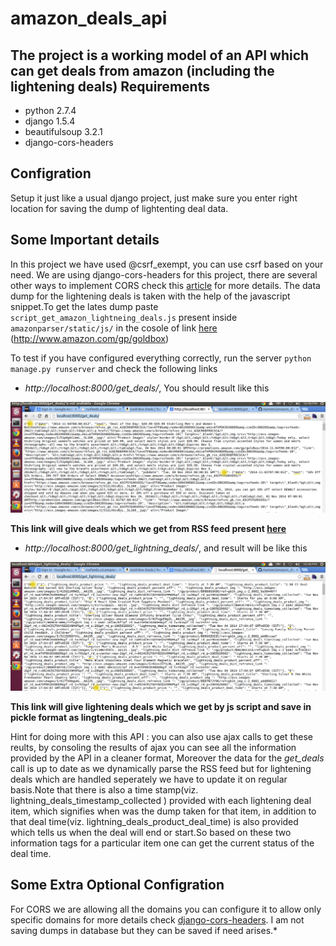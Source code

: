 amazon_deals_api
================

The project is a working model of an API which can get deals from amazon (including the lightening deals)
Requirements
------------
* python 2.7.4
* django 1.5.4
* beautifulsoup 3.2.1
* django-cors-headers

Configration
------------
Setup it just like a usual django project, just make sure you enter right location for saving the dump of lightenting deal data.

Some Important details
----------------------
In this project we have used @csrf\_exempt, you can use csrf based on your need. We are using django-cors-headers for this project, there are several other ways to implement CORS check this [article](http://aameer.github.io/articles/cross-origin-resource-sharing-cors/) for more details.
The data dump for the lightening deals is taken with the help of the javascript snippet.To get the lates dump paste `script_get_amazon_lightneing_deals.js` present inside `amazonparser/static/js/` in the cosole of link [here](http://www.amazon.com/gp/goldbox) (http://www.amazon.com/gp/goldbox)

To test if you have configured everything correctly, run the server `python manage.py runserver` and check the following links

* *http://localhost:8000/get_deals/*, You should result like this

![Sample output Image deals](https://raw.githubusercontent.com/Aameer/amazon_deals_api/master/amazonparser/static/img/01.png)

**This link will give deals which we get from RSS feed present [here](http://rssfeeds.s3.amazonaws.com/goldbox)**

* *http://localhost:8000/get_lightning_deals/*, and result will be like this

![Sample output Image lightening deals](https://raw.githubusercontent.com/Aameer/amazon_deals_api/master/amazonparser/static/img/02.png)

**This link will give lightening deals which we get by js script and save in pickle format as lingtening\_deals.pic**

Hint for doing more with this API : you can also use ajax calls to get these reults, by consoling the results of ajax you can see all the information provided by the API in a cleaner format, Moreover the data for the *get_deals* call is up to date as we dynamically parse the RSS feed but for lightening deals which are handled seperately we have to update it on regular basis.Note that there is also a time stamp(viz. lightning_deals_timestamp_collected ) provided with each lightening deal item, which signifies when was the dump taken for that item, in addition to that deal time(viz. lightning_deals_product_deal_time) is also provided which tells us when the deal will end or start.So based on these two information tags for a particular item one can get the current status of the deal time.

Some Extra Optional Configration
-----------------------
For CORS we are allowing all the domains you can configure it to allow only specific domains for more details check [django-cors-headers](https://github.com/ottoyiu/django-cors-headers). I am not saving dumps in database but they can be saved if need arises.*
